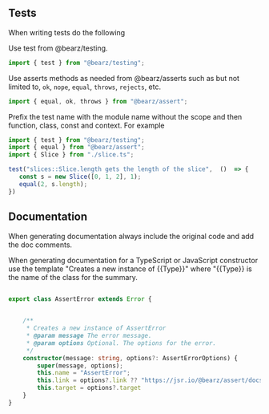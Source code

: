 
## Tests

When writing tests do the following

Use test from @bearz/testing.

```ts
import { test } from "@bearz/testing";
```

Use asserts methods as needed from @bearz/asserts
such as but not limited to, `ok`, `nope`, `equal`,
`throws`, `rejects`, etc.

```ts
import { equal, ok, throws } from "@bearz/assert";
```

Prefix the test name with the module name without
the scope and then function, class, const and
context. For example

```ts
import { test } from "@bearz/testing";
import { equal } from "@bearz/assert";
import { Slice } from "./slice.ts";

test("slices::Slice.length gets the length of the slice",  ()  => {
   const s = new Slice([0, 1, 2], 1);
   equal(2, s.length);
})

```

## Documentation

When generating documentation always include the original code and 
add the doc comments.

When generating documentation for a TypeScript or JavaScript constructor use
the template "Creates a new instance of {{Type}}" where "{{Type}} is the name of
the class for the summary.

```typescript

export class AssertError extends Error {
   

    /**
     * Creates a new instance of AssertError
     * @param message The error message.
     * @param options Optional. The options for the error.
     */
    constructor(message: string, options?: AssertErrorOptions) {
        super(message, options);
        this.name = "AssertError";
        this.link = options?.link ?? "https://jsr.io/@bearz/assert/docs/assert-error";
        this.target = options?.target
    }
}

```